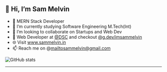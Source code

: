 ## 👋 Hi, I’m Sam Melvin

- 👀 MERN Stack Developer
- 🌱 I’m currently studying Software Engineering M.Tech(Int)
- 💞️ I’m looking to collaborate on Startups and Web Dev 
- 🙋 Web Developer at [@DSC](https://developers.google.com/) and checkout [@g.dev/imsammelvin](https://g.dev/imsammelvin)
- 🌐 Visit www.sammelvin.in 
- 📫 Reach me on @mailtosammelvin@gmail.com

<!---
imsammelvin/imsammelvin is a ✨ special ✨ repository because its `README.md` (this file) appears on your GitHub profile.
You can click the Preview link to take a look at your changes.
--->
![GitHub stats](https://github-readme-stats.vercel.app/api?username=imsammelvin&show_icons=true&theme=tokyonight)

<hr />
